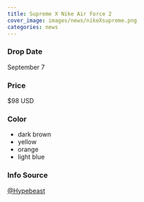 ```yaml
---
title: Supreme X Nike Air Force 2
cover_image: images/news/nikeXsupreme.png
categories: news
---
```


### Drop Date
  September 7

### Price
  $98 USD

### Color
- dark brown
- yellow
- orange
- light blue

### Info Source
[@Hypebeast](https://hypebeast.com/2017/9/supreme-nike-sb-air-force-2)